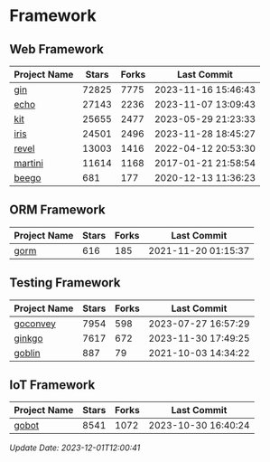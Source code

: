 # Framework

## Web Framework
| Project Name | Stars | Forks | Last Commit |
| ------------ | ----- | ----- | ----------- |
| [gin](https://github.com/gin-gonic/gin) | 72825 | 7775 | 2023-11-16 15:46:43 |
| [echo](https://github.com/labstack/echo) | 27143 | 2236 | 2023-11-07 13:09:43 |
| [kit](https://github.com/go-kit/kit) | 25655 | 2477 | 2023-05-29 21:23:33 |
| [iris](https://github.com/kataras/iris) | 24501 | 2496 | 2023-11-28 18:45:27 |
| [revel](https://github.com/revel/revel) | 13003 | 1416 | 2022-04-12 20:53:30 |
| [martini](https://github.com/go-martini/martini) | 11614 | 1168 | 2017-01-21 21:58:54 |
| [beego](https://github.com/astaxie/beego) | 681 | 177 | 2020-12-13 11:36:23 |

## ORM Framework
| Project Name | Stars | Forks | Last Commit |
| ------------ | ----- | ----- | ----------- |
| [gorm](https://github.com/jinzhu/gorm) | 616 | 185 | 2021-11-20 01:15:37 |

## Testing Framework
| Project Name | Stars | Forks | Last Commit |
| ------------ | ----- | ----- | ----------- |
| [goconvey](https://github.com/smartystreets/goconvey) | 7954 | 598 | 2023-07-27 16:57:29 |
| [ginkgo](https://github.com/onsi/ginkgo) | 7617 | 672 | 2023-11-30 17:49:25 |
| [goblin](https://github.com/franela/goblin) | 887 | 79 | 2021-10-03 14:34:22 |

## IoT Framework
| Project Name | Stars | Forks | Last Commit |
| ------------ | ----- | ----- | ----------- |
| [gobot](https://github.com/hybridgroup/gobot) | 8541 | 1072 | 2023-10-30 16:40:24 |

*Update Date: 2023-12-01T12:00:41*